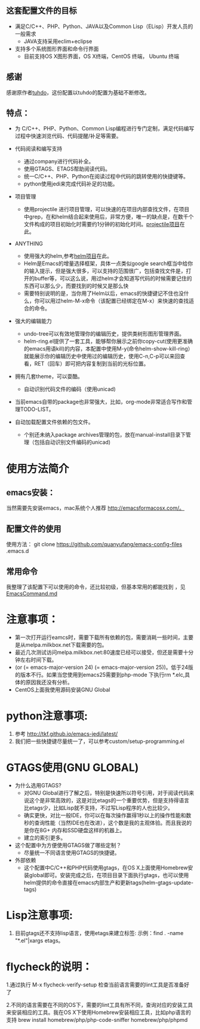 ## 这套配置文件的目标
* 满足C/C++、PHP、Python、JAVA以及Common Lisp（ELisp）开发人员的一般需求
    * JAVA支持采用eclim+eclipse
* 支持多个系统图形界面和命令行界面
    * 目前支持OS X图形界面，OS X终端，CentOS 终端， Ubuntu 终端

## 感谢
感谢原作者[tuhdo](https://github.com/tuhdo "")，这份配置以tuhdo的配置为基础不断修改。

## 特点：
* 为 C/C++、PHP、Python、Common Lisp编程进行专门定制，满足代码编写过程中快速浏览代码、代码提醒/补足等需要。
* 代码阅读和编写支持
    * 通过company进行代码补全。
    * 使用GTAGS、ETAGS帮助阅读代码。 
    * 统一C/C++、PHP、Python在阅读过程中代码的跳转使用的快捷键等。
    * python使用jedi来完成代码补足的功能。 
* 项目管理
    * 使用projectile 进行项目管理，可以快速的在项目内部查找文件，在项目中grep，在和helm结合起来使用后，非常方便，唯一的缺点是，在数千个文件构成的项目初始化时需要约1分钟的初始化时间。[projectile项目](https://github.com/bbatsov/projectile "")在此。
* ANYTHING
    * 使用强大的helm,参考[helm项目](https://emacs-helm.github.io/helm/ "")在此。
    * Helm是Emacs的增量选择框架，具体一点类似google search框当中给你的输入提示，但是强大很多，可以支持的范围很广，包括查找文件是，打开的buffer等，可以这么说，用过helm才会知道写代码的时候需要记住的东西可以那么少，而要找到的时候又是那么快
    * 需要特别说明的是，当你用了Helm以后，emacs的快捷键记不住也没什么，你可以用过helm-M-x命令（该配置已经绑定在M-x）来快速的查找适合的命令。

* 强大的编辑能力
    * undo-tree可以有效地管理你的编辑历史，提供类树形图形管理界面。
    * helm-ring.el提供了一套工具，能够帮你展示之前你copy-cut(使用更准确的emacs用语kill)的内容，本配置中使用M-y(命令helm-show-kill-ring）就能展示你的编辑历史中使用过的编辑历史，使用C-n,C-p可以来回查看，RET（回车）即可把内容复制到当前的光标位置。
* 拥有几套theme，可以耍酷。
    * 自动识别代码文件的编码（使用unicad)
* 当前emacs自带的package也非常强大，比如，org-mode非常适合写作和管理TODO-LIST。
* 自动加载配置文件依赖的包文件。
    * 个别还未纳入package archives管理的包，放在manual-install目录下管理（包括自动识别文件编码的unicad)


# 使用方法简介
## emacs安装：
当然需要先安装emacs，mac系统个人推荐 http://emacsformacosx.com/。

## 配置文件的使用
使用方法：
git clone https://github.com/quanyufang/emacs-config-files .emacs.d

## 常用命令
我整理了该配置下可以使用的命令，还比较初级，但基本常用的都能找到 ，见  [EmacsCommand.md](https://github.com/quanyufang/emacs-config-files/blob/master/EmacsCommand.md "")

# 注意事项：
* 第一次打开运行eamcs时，需要下载所有依赖的包，需要消耗一些时间，主要是从melpa.milkbox.net下载需要的包。
* 最近几次测试访问melpa.milkbox.net:80速度已经可以接受，但还是需要十分钟左右时间下载。
* (or (= emacs-major-version 24) (= emacs-major-version 25))。低于24版的版本不行。如果当您使用到emacs25需要到php-mode 下执行rm *.elc,具体的原因我还没有分析。
* CentOS上面我使用源码安装GNU Global


# python注意事项:
1. 参考 http://tkf.github.io/emacs-jedi/latest/ 
2. 我们把一些快捷键尽量统一了，可以参考custom/setup-programming.el

# GTAGS使用(GNU GLOBAL)
* 为什么选用GTAGS?
    * 对GNU Global进行了解之后，特别是快速所以符号引用，对于阅读代码来说这个是非常高效的，这是对比etags的一个重要优势，但是支持得语言比etags少，比如Lisp就不支持，不过写Lisp程序的人也比较少。
    * 确实更快，对比一般IDE，你可以在每次操作赢得1秒以上的操作性能和数秒的查询性能（当然IDE也在改进），这个数是我的主观体验。而且我说的是你在8G+ 内存和SSD硬盘这样的机器上。
    * 建立的索引更多。
* 这个配置中为方便使用GTAGS做了哪些定制？
    * 尽量统一不同语言使用GTAGS的快捷键。
* 外部依赖
    * 这个配置中C/C++和PHP代码使用gtags，在OS X上面使用Homebrew安装global即可。安装完成之后，在项目目录下面执行gtags，也可以使用helm提供的命令直接在emacs内部生产和更新tags(helm-gtags-update-tags)


# Lisp注意事项:
1. 目前gtags还不支持lisp语言，使用etags来建立标签: 
示例：find . -name "*.el"|xargs etags。


# flycheck的说明：

1.通过执行 M-x flycheck-verify-setup 检查当前语言需要的lint工具是否准备好了

2.不同的语言需要在不同的OS下，需要的lint工具有所不同，查询对应的安装工具来安装相应的工具。我在OS X下使用Homebrew安装相应工具，比如php语言的支持
brew install homebrew/php/php-code-sniffer homebrew/php/phpmd
